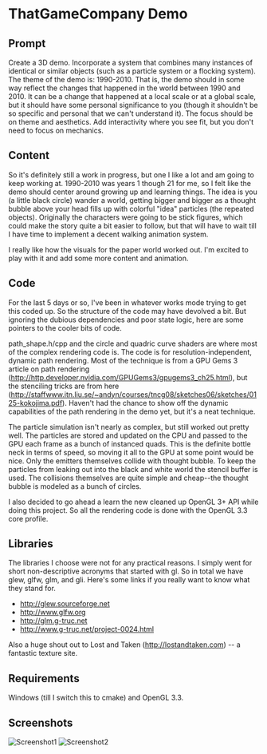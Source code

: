 ThatGameCompany Demo
====================

Prompt
------

Create a 3D demo. Incorporate a system that combines many instances of identical or similar objects (such as a particle system or a flocking system). The theme of the demo is: 1990-2010. That is, the demo should in some way reflect the changes that happened in the world between 1990 and 2010. It can be a change that happened at a local scale or at a global scale, but it should have some personal significance to you (though it shouldn't be so specific and personal that we can't understand it). The focus should be on theme and aesthetics. Add interactivity where you see fit, but you don't need to focus on mechanics.

Content
-------

So it's definitely still a work in progress, but one I like a lot and am going to keep working at. 1990-2010 was years 1 though 21 for me, so I felt like the demo should center around growing up and learning things. The idea is you (a little black circle) wander a world, getting bigger and bigger as a thought bubble above your head fills up with colorful "idea" particles (the repeated objects). Originally the characters were going to be stick figures, which could make the story quite a bit easier to follow, but that will have to wait till I have time to implement a decent walking animation system.

I really like how the visuals for the paper world worked out. I'm excited to play with it and add some more content and animation.

Code
----

For the last 5 days or so, I've been in whatever works mode trying to get this coded up. So the structure of the code may have devolved a bit. But ignoring the dubious dependencies and poor state logic, here are some pointers to the cooler bits of code.

path_shape.h/cpp and the circle and quadric curve shaders are where most of the complex rendering code is. The code is for resolution-independent, dynamic path rendering. Most of the technique is from a GPU Gems 3 article on path rendering (http://http.developer.nvidia.com/GPUGems3/gpugems3_ch25.html), but the stenciling tricks are from here (http://staffwww.itn.liu.se/~andyn/courses/tncg08/sketches06/sketches/0125-kokojima.pdf). Haven't had the chance to show off the dynamic capabilities of the path rendering in the demo yet, but it's a neat technique.

The particle simulation isn't nearly as complex, but still worked out pretty well. The particles are stored and updated on the CPU and passed to the GPU each frame as a bunch of instanced quads. This is the definite bottle neck in terms of speed, so moving it all to the GPU at some point would be nice. Only the emitters themselves collide with thought bubble. To keep the particles from leaking out into the black and white world the stencil buffer is used. The collisions themselves are quite simple and cheap--the thought bubble is modeled as a bunch of circles.

I also decided to go ahead a learn the new cleaned up OpenGL 3+ API while doing this project. So all the rendering code is done with the OpenGL 3.3 core profile.

Libraries
---------

The libraries I choose were not for any practical reasons. I simply went for short non-descriptive acronyms that started with gl. So in total we have glew, glfw, glm, and gli. Here's some links if you really want to know what they stand for.
 
 * http://glew.sourceforge.net
 * http://www.glfw.org
 * http://glm.g-truc.net
 * http://www.g-truc.net/project-0024.html

Also a huge shout out to Lost and Taken (http://lostandtaken.com) -- a fantastic texture site.

Requirements
------------

Windows (till I switch this to cmake) and OpenGL 3.3.

Screenshots
-----------

![Screenshot1](https://raw.github.com/mattdangerw/tgc-demo/master/screenshots/screenshot1.png)
![Screenshot2](https://raw.github.com/mattdangerw/tgc-demo/master/screenshots/screenshot2.png)
